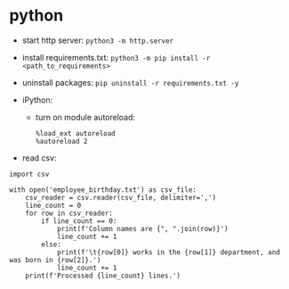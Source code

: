 # python

*   start http server: `python3 -m http.server`

*   install requirements.txt:
    `python3 -m pip install -r <path_to_requirements>`

*   uninstall packages: `pip uninstall -r requirements.txt -y`

*   iPython:

    -   turn on module autoreload:

            %load_ext autoreload
            %autoreload 2

*   read csv:

<!-- -->

    import csv

    with open('employee_birthday.txt') as csv_file:
        csv_reader = csv.reader(csv_file, delimiter=',')
        line_count = 0
        for row in csv_reader:
            if line_count == 0:
                print(f'Column names are {", ".join(row)}')
                line_count += 1
            else:
                print(f'\t{row[0]} works in the {row[1]} department, and was born in {row[2]}.')
                line_count += 1
        print(f'Processed {line_count} lines.')


